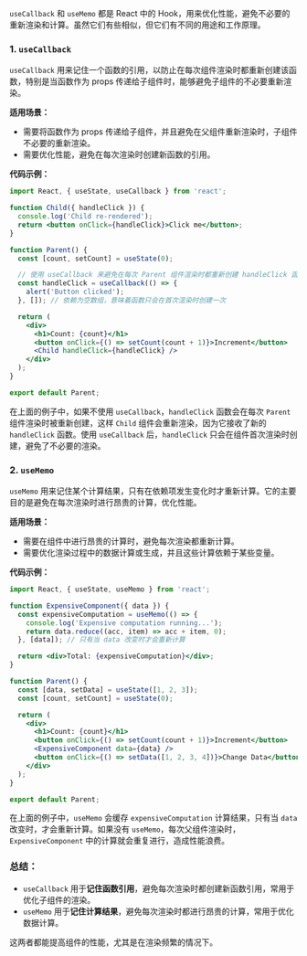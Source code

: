 `useCallback` 和 `useMemo` 都是 React 中的 Hook，用来优化性能，避免不必要的重新渲染和计算。虽然它们有些相似，但它们有不同的用途和工作原理。

### 1. `useCallback`

`useCallback` 用来记住一个函数的引用，以防止在每次组件渲染时都重新创建该函数，特别是当函数作为 props 传递给子组件时，能够避免子组件的不必要重新渲染。

**适用场景：**
- 需要将函数作为 props 传递给子组件，并且避免在父组件重新渲染时，子组件不必要的重新渲染。
- 需要优化性能，避免在每次渲染时创建新函数的引用。

**代码示例：**

```jsx
import React, { useState, useCallback } from 'react';

function Child({ handleClick }) {
  console.log('Child re-rendered');
  return <button onClick={handleClick}>Click me</button>;
}

function Parent() {
  const [count, setCount] = useState(0);

  // 使用 useCallback 来避免在每次 Parent 组件渲染时都重新创建 handleClick 函数
  const handleClick = useCallback(() => {
    alert('Button clicked');
  }, []); // 依赖为空数组，意味着函数只会在首次渲染时创建一次

  return (
    <div>
      <h1>Count: {count}</h1>
      <button onClick={() => setCount(count + 1)}>Increment</button>
      <Child handleClick={handleClick} />
    </div>
  );
}

export default Parent;
```

在上面的例子中，如果不使用 `useCallback`，`handleClick` 函数会在每次 `Parent` 组件渲染时被重新创建，这样 `Child` 组件会重新渲染，因为它接收了新的 `handleClick` 函数。使用 `useCallback` 后，`handleClick` 只会在组件首次渲染时创建，避免了不必要的渲染。

### 2. `useMemo`

`useMemo` 用来记住某个计算结果，只有在依赖项发生变化时才重新计算。它的主要目的是避免在每次渲染时进行昂贵的计算，优化性能。

**适用场景：**
- 需要在组件中进行昂贵的计算时，避免每次渲染都重新计算。
- 需要优化渲染过程中的数据计算或生成，并且这些计算依赖于某些变量。

**代码示例：**

```jsx
import React, { useState, useMemo } from 'react';

function ExpensiveComponent({ data }) {
  const expensiveComputation = useMemo(() => {
    console.log('Expensive computation running...');
    return data.reduce((acc, item) => acc + item, 0);
  }, [data]); // 只有当 data 改变时才会重新计算

  return <div>Total: {expensiveComputation}</div>;
}

function Parent() {
  const [data, setData] = useState([1, 2, 3]);
  const [count, setCount] = useState(0);

  return (
    <div>
      <h1>Count: {count}</h1>
      <button onClick={() => setCount(count + 1)}>Increment</button>
      <ExpensiveComponent data={data} />
      <button onClick={() => setData([1, 2, 3, 4])}>Change Data</button>
    </div>
  );
}

export default Parent;
```

在上面的例子中，`useMemo` 会缓存 `expensiveComputation` 计算结果，只有当 `data` 改变时，才会重新计算。如果没有 `useMemo`，每次父组件渲染时，`ExpensiveComponent` 中的计算就会重复进行，造成性能浪费。

### 总结：

- `useCallback` 用于**记住函数引用**，避免每次渲染时都创建新函数引用，常用于优化子组件的渲染。
- `useMemo` 用于**记住计算结果**，避免每次渲染时都进行昂贵的计算，常用于优化数据计算。

这两者都能提高组件的性能，尤其是在渲染频繁的情况下。